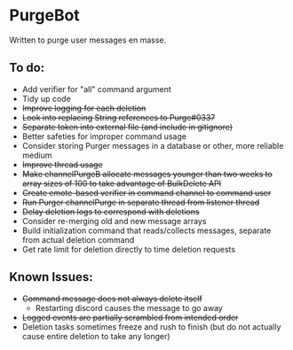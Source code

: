 # PurgeBot
Written to purge user messages en masse.

To do:
- 
- Add verifier for "all" command argument
- Tidy up code
- ~~Improve logging for each deletion~~
- ~~Look into replacing String references to Purge#0337~~
- ~~Separate token into external file (and include in gitignore)~~
- Better safeties for improper command usage
- Consider storing Purger messages in a database or other, more reliable medium
- ~~Improve thread usage~~
- ~~Make channelPurgeB allocate messages younger than two weeks to array sizes of 100 to take advantage of BulkDelete API~~
- ~~Create emote-based verifier in command channel to command user~~
- ~~Run Purger channelPurge in separate thread from listener thread~~
- ~~Delay deletion logs to correspond with deletions~~
- Consider re-merging old and new message arrays
- Build initialization command that reads/collects messages, separate from actual deletion command
- Get rate limit for deletion directly to time deletion requests

Known Issues:
- 
- ~~Command message does not always delete itself~~
    - Restarting discord causes the message to go away
- ~~Logged events are partially scrambled from intended order~~
- Deletion tasks sometimes freeze and rush to finish (but do not actually cause entire deletion to take any longer)